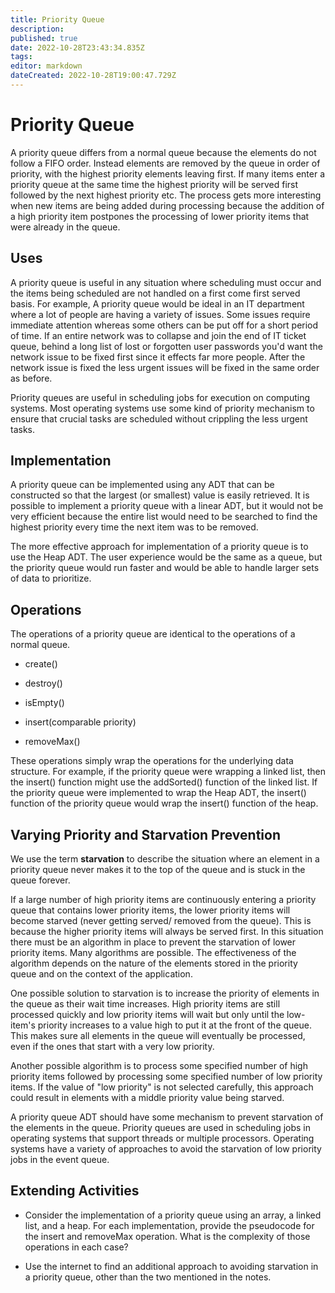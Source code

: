 ```yaml
---
title: Priority Queue
description: 
published: true
date: 2022-10-28T23:43:34.835Z
tags: 
editor: markdown
dateCreated: 2022-10-28T19:00:47.729Z
---
```


# Priority Queue

A priority queue differs from a normal queue because the elements do not
follow a FIFO order. Instead elements are removed by the queue in order
of priority, with the highest priority elements leaving first. If many
items enter a priority queue at the same time the highest priority will
be served first followed by the next highest priority etc. The process
gets more interesting when new items are being added during processing
because the addition of a high priority item postpones the processing of
lower priority items that were already in the queue.

## Uses

A priority queue is useful in any situation where scheduling must occur
and the items being scheduled are not handled on a first come first
served basis. For example, A priority queue would be ideal in an IT
department where a lot of people are having a variety of issues. Some
issues require immediate attention whereas some others can be put off
for a short period of time. If an entire network was to collapse and
join the end of IT ticket queue, behind a long list of lost or forgotten
user passwords you'd want the network issue to be fixed first since it
effects far more people. After the network issue is fixed the less
urgent issues will be fixed in the same order as before.

Priority queues are useful in scheduling jobs for execution on computing
systems. Most operating systems use some kind of priority mechanism to
ensure that crucial tasks are scheduled without crippling the less
urgent tasks.

## Implementation

A priority queue can be implemented using any ADT that can be
constructed so that the largest (or smallest) value is easily retrieved.
It is possible to implement a priority queue with a linear ADT, but it
would not be very efficient because the entire list would need to be
searched to find the highest priority every time the next item was to be
removed.

The more effective approach for implementation of a priority queue is to
use the Heap ADT. The user experience would be the same as a queue, but
the priority queue would run faster and would be able to handle larger
sets of data to prioritize.

## Operations

The operations of a priority queue are identical to the operations of a
normal queue.

-   create()

-   destroy()

-   isEmpty()

-   insert(comparable priority)

-   removeMax()

These operations simply wrap the operations for the underlying data
structure. For example, if the priority queue were wrapping a linked
list, then the insert() function might use the addSorted() function of
the linked list. If the priority queue were implemented to wrap the Heap
ADT, the insert() function of the priority queue would wrap the insert()
function of the heap.

## Varying Priority and Starvation Prevention

We use the term **starvation** to describe the situation where an
element in a priority queue never makes it to the top of the queue and
is stuck in the queue forever.

If a large number of high priority items are continuously entering a
priority queue that contains lower priority items, the lower priority
items will become starved (never getting served/ removed from the
queue). This is because the higher priority items will always be served
first. In this situation there must be an algorithm in place to prevent
the starvation of lower priority items. Many algorithms are possible.
The effectiveness of the algorithm depends on the nature of the elements
stored in the priority queue and on the context of the application.

One possible solution to starvation is to increase the priority of
elements in the queue as their wait time increases. High priority items
are still processed quickly and low priority items will wait but only
until the low-item's priority increases to a value high to put it at the
front of the queue. This makes sure all elements in the queue will
eventually be processed, even if the ones that start with a very low
priority.

Another possible algorithm is to process some specified number of high
priority items followed by processing some specified number of low
priority items. If the value of \"low priority\" is not selected
carefully, this approach could result in elements with a middle priority
value being starved.

A priority queue ADT should have some mechanism to prevent starvation of
the elements in the queue. Priority queues are used in scheduling jobs
in operating systems that support threads or multiple processors.
Operating systems have a variety of approaches to avoid the starvation
of low priority jobs in the event queue.

## Extending Activities

-   Consider the implementation of a priority queue using an array, a
    linked list, and a heap. For each implementation, provide the
    pseudocode for the insert and removeMax operation. What is the
    complexity of those operations in each case?

-   Use the internet to find an additional approach to avoiding
    starvation in a priority queue, other than the two mentioned in the
    notes.
